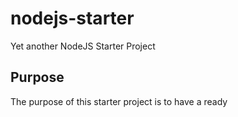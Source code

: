 # nodejs-starter

Yet another NodeJS Starter Project

## Purpose

The purpose of this starter project is to have a ready
